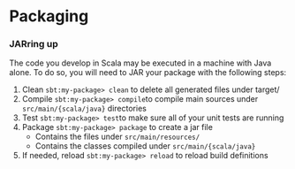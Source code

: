 # Packaging

### JARring up

The code you develop in Scala may be executed in a machine with Java alone. To do so, you will need to JAR your package with the following steps:

1. Clean `sbt:my-package> clean` to delete all generated files under target/
2. Compile  `sbt:my-package> compile`to compile main sources under `src/main/{scala/java}` directories
3. Test `sbt:my-package> test`to make sure all of your unit tests are running
4. Package `sbt:my-package> package` to create a jar file
   * Contains the files under `src/main/resources/`
   * Contains the classes compiled under `src/main/{scala/java}`
5. If needed, reload `sbt:my-package> reload` to reload build definitions 

